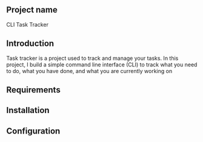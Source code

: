 ## Project name
CLI Task Tracker

## Introduction
Task tracker is a project used to track and manage your tasks. In this project, I build a simple command line interface (CLI) to track what you need to do, what you have done, and what you are currently working on


## Requirements
## Installation 
## Configuration 
